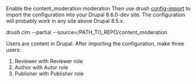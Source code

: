 Enable the content_moderation moderation Then use drush <a href="https://drushcommands.com/drush-8x/config/config-import/">config-import</a> to import the configuration into your Drupal 8.6.0-dev site. The configuration will probably work in any site above Drupal 8.5.x.

drush cim --partial --source=/PATH_TO_REPO/content_moderation

Users are content in Drupal. After importing the configuration, make three users:    
<ol>
  <li>Reviewer with Reviewer role</li>
  <li>Author with Autor role</li>
  <li>Publisher with Publisher role</li>
</ol>

